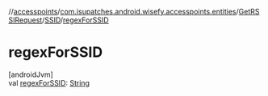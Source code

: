 //[accesspoints](../../../../index.md)/[com.isupatches.android.wisefy.accesspoints.entities](../../index.md)/[GetRSSIRequest](../index.md)/[SSID](index.md)/[regexForSSID](regex-for-s-s-i-d.md)

# regexForSSID

[androidJvm]\
val [regexForSSID](regex-for-s-s-i-d.md): [String](https://kotlinlang.org/api/latest/jvm/stdlib/kotlin/-string/index.html)
